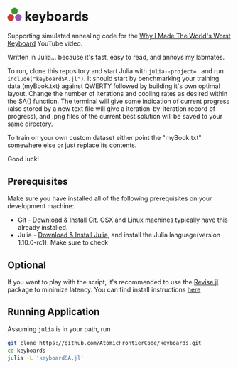 # <img src="https://raw.githubusercontent.com/JuliaLang/julia/3e4b38684e38a015446253f5752ee9cf840f50cc/contrib/julia.svg" width="32" alt="julia.png"/> keyboards

Supporting simulated annealing code for the [Why I Made The World's Worst Keyboard](https://youtu.be/188fipF-i5I) YouTube video.

Written in Julia... because it's fast, easy to read, and annoys my labmates.

To run, clone this repository and start Julia with `julia--project=.` and run `include("keyboardSA.jl")`. It should start by
benchmarking your training data (myBook.txt) against QWERTY followed by building
it's own optimal layout. Change the number of iterations and cooling rates as
desired within the SA() function. The terminal will give some indication of
current progress (also stored by a new text file will give a
iteration-by-iteration record of progress), and .png files of the current best
solution will be saved to your same directory.

To train on your own custom dataset either point the "myBook.txt" somewhere else or just replace its contents.

Good luck!

## Prerequisites

Make sure you have installed all of the following prerequisites on your development machine:

- Git - [Download & Install Git](https://git-scm.com/downloads). OSX and Linux machines typically have this already installed.
- Julia - [Download & Install Julia](https://julialang.org/downloads/#upcoming_release), and install the Julia language(version 1.10.0-rc1). Make sure to check

## Optional

If you want to play with the script, it's recommended to use the
[Revise.jl](https://github.com/timholy/Revise.jl) package to minimize latency.
You can find install instructions [here](https://timholy.github.io/Revise.jl/stable/#Installation)

## Running Application

Assuming `julia` is in your path, run

```bash
git clone https://github.com/AtomicFrontierCode/keyboards.git
cd keyboards
julia -L 'keyboardSA.jl'
```
